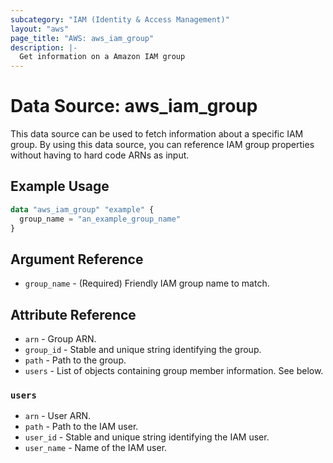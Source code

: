 ```yaml
---
subcategory: "IAM (Identity & Access Management)"
layout: "aws"
page_title: "AWS: aws_iam_group"
description: |-
  Get information on a Amazon IAM group
---
```


# Data Source: aws_iam_group

This data source can be used to fetch information about a specific
IAM group. By using this data source, you can reference IAM group
properties without having to hard code ARNs as input.

## Example Usage

```terraform
data "aws_iam_group" "example" {
  group_name = "an_example_group_name"
}
```

## Argument Reference

* `group_name` - (Required) Friendly IAM group name to match.

## Attribute Reference

* `arn` - Group ARN.
* `group_id` - Stable and unique string identifying the group.
* `path` - Path to the group.
* `users` - List of objects containing group member information. See below.

### `users`

* `arn` - User ARN.
* `path` - Path to the IAM user.
* `user_id` - Stable and unique string identifying the IAM user.
* `user_name` - Name of the IAM user.
